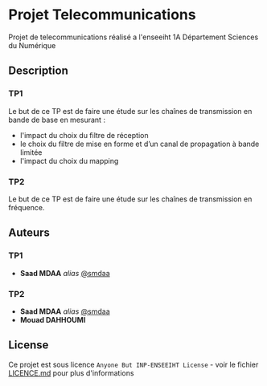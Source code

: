 # Projet Telecommunications 

Projet de telecommunications réalisé a l'enseeiht 1A Département Sciences du Numérique

## Description
### TP1
Le but de ce TP est de faire une étude sur les chaı̂nes de 
transmission en bande de base en mesurant : 
* l'impact du choix du filtre de réception
* le choix du filtre de mise en forme et d’un canal de
propagation à bande limitée
* l'impact du choix du mapping

### TP2
Le but de ce TP est de faire une étude sur les chaı̂nes de transmission en fréquence. 

## Auteurs
### TP1
* **Saad MDAA** _alias_ [@smdaa](https://github.com/smdaa)

### TP2
* **Saad MDAA** _alias_ [@smdaa](https://github.com/smdaa)
* **Mouad DAHHOUMI** 


## License

Ce projet est sous licence ``Anyone But INP-ENSEEIHT License`` - voir le fichier [LICENCE.md](LICENCE.md) pour plus d'informations
